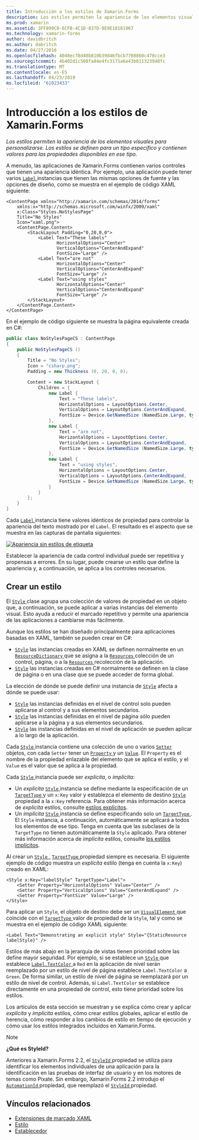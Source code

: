 ```yaml
---
title: Introducción a los estilos de Xamarin.Forms
description: Los estilos permiten la apariencia de los elementos visuales para personalizarse. Los estilos se definen para un tipo específico y contienen valores para las propiedades disponibles en ese tipo.
ms.prod: xamarin
ms.assetid: 3FF899C0-6CFB-4C1D-837D-9E9E10181967
ms.technology: xamarin-forms
author: davidbritch
ms.author: dabritch
ms.date: 04/27/2016
ms.openlocfilehash: 4048ec78d48b810b39d46fbcb7708860c478cce3
ms.sourcegitcommit: 4b402d1c508fa84e4fc3171a6e43b811323948fc
ms.translationtype: MT
ms.contentlocale: es-ES
ms.lasthandoff: 04/23/2019
ms.locfileid: "61023433"
---
```

# <a name="introduction-to-xamarinforms-styles"></a>Introducción a los estilos de Xamarin.Forms

_Los estilos permiten la apariencia de los elementos visuales para personalizarse. Los estilos se definen para un tipo específico y contienen valores para las propiedades disponibles en ese tipo._

A menudo, las aplicaciones de Xamarin.Forms contienen varios controles que tienen una apariencia idéntica. Por ejemplo, una aplicación puede tener varios [ `Label` ](xref:Xamarin.Forms.Label) instancias que tienen las mismas opciones de fuente y las opciones de diseño, como se muestra en el ejemplo de código XAML siguiente:

```xaml
<ContentPage xmlns="http://xamarin.com/schemas/2014/forms"
    xmlns:x="http://schemas.microsoft.com/winfx/2009/xaml"
    x:Class="Styles.NoStylesPage"
    Title="No Styles"
    Icon="xaml.png">
    <ContentPage.Content>
        <StackLayout Padding="0,20,0,0">
            <Label Text="These labels"
                   HorizontalOptions="Center"
                   VerticalOptions="CenterAndExpand"
                   FontSize="Large" />
            <Label Text="are not"
                   HorizontalOptions="Center"
                   VerticalOptions="CenterAndExpand"
                   FontSize="Large" />
            <Label Text="using styles"
                   HorizontalOptions="Center"
                   VerticalOptions="CenterAndExpand"
                   FontSize="Large" />
        </StackLayout>
    </ContentPage.Content>
</ContentPage>
```

En el ejemplo de código siguiente se muestra la página equivalente creada en C#:

```csharp
public class NoStylesPageCS : ContentPage
{
    public NoStylesPageCS ()
    {
        Title = "No Styles";
        Icon = "csharp.png";
        Padding = new Thickness (0, 20, 0, 0);

        Content = new StackLayout {
            Children = {
                new Label {
                    Text = "These labels",
                    HorizontalOptions = LayoutOptions.Center,
                    VerticalOptions = LayoutOptions.CenterAndExpand,
                    FontSize = Device.GetNamedSize (NamedSize.Large, typeof(Label))
                },
                new Label {
                    Text = "are not",
                    HorizontalOptions = LayoutOptions.Center,
                    VerticalOptions = LayoutOptions.CenterAndExpand,
                    FontSize = Device.GetNamedSize (NamedSize.Large, typeof(Label))
                },
                new Label {
                    Text = "using styles",
                    HorizontalOptions = LayoutOptions.Center,
                    VerticalOptions = LayoutOptions.CenterAndExpand,
                    FontSize = Device.GetNamedSize (NamedSize.Large, typeof(Label))
                }
            }
        };
    }
}
```

Cada [ `Label` ](xref:Xamarin.Forms.Label) instancia tiene valores idénticos de propiedad para controlar la apariencia del texto mostrado por el `Label`. El resultado es el aspecto que se muestra en las capturas de pantalla siguientes:

[![](introduction-images/no-styles.png "Apariencia sin estilos de etiqueta")](introduction-images/no-styles-large.png#lightbox "apariencia sin estilos de etiqueta")

Establecer la apariencia de cada control individual puede ser repetitiva y propensas a errores. En su lugar, puede crearse un estilo que define la apariencia y, a continuación, se aplica a los controles necesarios.

## <a name="create-a-style"></a>Crear un estilo

El [ `Style` ](xref:Xamarin.Forms.Style) clase agrupa una colección de valores de propiedad en un objeto que, a continuación, se puede aplicar a varias instancias del elemento visual. Esto ayuda a reducir el marcado repetitivo y permite una apariencia de las aplicaciones a cambiarse más fácilmente.

Aunque los estilos se han diseñado principalmente para aplicaciones basadas en XAML, también se pueden crear en C#:

- [`Style`](xref:Xamarin.Forms.Style) las instancias creadas en XAML se definen normalmente en un [ `ResourceDictionary` ](xref:Xamarin.Forms.ResourceDictionary) que se asigna a la [ `Resources` ](xref:Xamarin.Forms.VisualElement.Resources) colección de un control, página, o a la [ `Resources` ](xref:Xamarin.Forms.Application.Resources) recolección de la aplicación.
- [`Style`](xref:Xamarin.Forms.Style) las instancias creadas en C# normalmente se definen en la clase de página o en una clase que se puede acceder de forma global.

La elección de dónde se puede definir una instancia de [`Style`](xref:Xamarin.Forms.Style) afecta a dónde se puede usar:

- [`Style`](xref:Xamarin.Forms.Style) las instancias definidas en el nivel de control solo pueden aplicarse al control y a sus elementos secundarios.
- [`Style`](xref:Xamarin.Forms.Style) las instancias definidas en el nivel de página sólo pueden aplicarse a la página y a sus elementos secundarios.
- [`Style`](xref:Xamarin.Forms.Style) las instancias definidas en el nivel de aplicación se pueden aplicar a lo largo de la aplicación.

Cada [ `Style` ](xref:Xamarin.Forms.Style) instancia contiene una colección de uno o varios [ `Setter` ](xref:Xamarin.Forms.Setter) objetos, con cada `Setter` tener un [ `Property` ](xref:Xamarin.Forms.Setter.Property) y un [`Value`](xref:Xamarin.Forms.Setter.Value). El `Property` es el nombre de la propiedad enlazable del elemento que se aplica el estilo, y el `Value` es el valor que se aplica a la propiedad.

Cada [ `Style` ](xref:Xamarin.Forms.Style) instancia puede ser *explícita*, o *implícita*:

- Un *explícita* [ `Style` ](xref:Xamarin.Forms.Style) instancia se define mediante la especificación de un [ `TargetType` ](xref:Xamarin.Forms.Style.TargetType) y un `x:Key` valor y establezca el elemento de destino [ `Style` ](xref:Xamarin.Forms.VisualElement.Style) propiedad a la `x:Key` referencia. Para obtener más información acerca de *explícita* estilos, consulte [estilos explícitos](~/xamarin-forms/user-interface/styles/explicit.md).
- Un *implícita* [ `Style` ](xref:Xamarin.Forms.Style) instancia se define especificando solo un [ `TargetType` ](xref:Xamarin.Forms.Style.TargetType). El `Style` instancia, a continuación, automáticamente se aplicará a todos los elementos de ese tipo. Tenga en cuenta que las subclases de la `TargetType` no tienen automáticamente la `Style` aplicado. Para obtener más información acerca de *implícita* estilos, consulte [los estilos implícitos](~/xamarin-forms/user-interface/styles/implicit.md).

Al crear un [ `Style` ](xref:Xamarin.Forms.Style), [ `TargetType` ](xref:Xamarin.Forms.Style.TargetType) propiedad siempre es necesaria. El siguiente ejemplo de código muestra un *explícita* estilo (tenga en cuenta la `x:Key`) creado en XAML:

```xaml
<Style x:Key="labelStyle" TargetType="Label">
    <Setter Property="HorizontalOptions" Value="Center" />
    <Setter Property="VerticalOptions" Value="CenterAndExpand" />
    <Setter Property="FontSize" Value="Large" />
</Style>
```

Para aplicar un `Style`, el objeto de destino debe ser un [ `VisualElement` ](xref:Xamarin.Forms.VisualElement) que coincide con el [ `TargetType` ](xref:Xamarin.Forms.Style.TargetType) valor de propiedad de la `Style`, tal y como se muestra en el ejemplo de código XAML siguiente:

```xaml
<Label Text="Demonstrating an explicit style" Style="{StaticResource labelStyle}" />
```

Estilos de más abajo en la jerarquía de vistas tienen prioridad sobre las define mayor seguridad. Por ejemplo, si se establece un [ `Style` ](xref:Xamarin.Forms.Style) que establece [ `Label.TextColor` ](xref:Xamarin.Forms.Label.TextColor) a `Red` en la aplicación de nivel serán reemplazado por un estilo de nivel de página establece `Label.TextColor` a `Green`. De forma similar, un estilo de nivel de página se reemplazará por un estilo de nivel de control. Además, si `Label.TextColor` se establece directamente en una propiedad de control, esto tiene prioridad sobre los estilos.

Los artículos de esta sección se muestran y se explica cómo crear y aplicar *explícita* y *implícita* estilos, cómo crear estilos globales, aplicar el estilo de herencia, cómo responder a los cambios de estilo en tiempo de ejecución y cómo usar los estilos integrados incluidos en Xamarin.Forms.

> [!NOTE]
> **¿Qué es StyleId?**
>
> Anteriores a Xamarin.Forms 2.2, el [ `StyleId` ](xref:Xamarin.Forms.Element.StyleId) propiedad se utiliza para identificar los elementos individuales de una aplicación para la identificación en las pruebas de interfaz de usuario y en los motores de temas como Pixate. Sin embargo, Xamarin.Forms 2.2 introdujo el [ `AutomationId` ](xref:Xamarin.Forms.Element.AutomationId) propiedad, que reemplazó el [ `StyleId` ](xref:Xamarin.Forms.Element.StyleId) propiedad.

## <a name="related-links"></a>Vínculos relacionados

- [Extensiones de marcado XAML](~/xamarin-forms/xaml/xaml-basics/xaml-markup-extensions.md)
- [Estilo](xref:Xamarin.Forms.Style)
- [Establecedor](xref:Xamarin.Forms.Setter)
